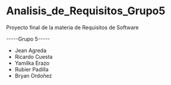 # Analisis_de_Requisitos_Grupo5
Proyecto final  de la materia de Requisitos de Software

-----Grupo 5-----

* Jean Agreda
* Ricardo Cuesta
* Yamilka Erazo
* Rubier Padilla
* Bryan Ordoñez
